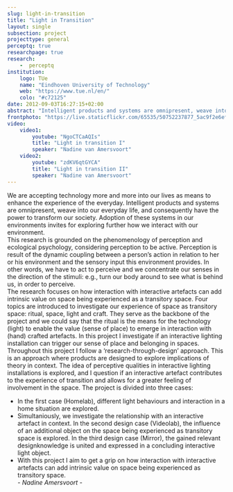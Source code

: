 ```yaml
---
slug: light-in-transition
title: "Light in Transition"
layout: single
subsection: project
projecttype: general
perceptq: true
researchpage: true
research: 
    -  perceptq
institution:
    logo: TUe
    name: "Eindhoven University of Technology"
    web: "https://www.tue.nl/en/"
    colo: "#c72125"
date: 2012-09-03T16:27:15+02:00
abstract: "Intelligent products and systems are omnipresent, weave into our everyday life, and consequently have the power to transform our society. Adoption of these systems in our environments invites for exploring further how we interact with our environment.<br/>by Nadine Amersvoort"
frontphoto: "https://live.staticflickr.com/65535/50752237877_5ac9f2e6ef.jpg"
video:
    video1:
        youtube: "NgoCTCaAQIs"
        title: "Light in transition I"
        speaker: "Nadine van Amersvoort"
    video2:
        youtube: "zdKV6qtGYCA"
        title: "Light in transition II"
        speaker: "Nadine van Amersvoort"
---
```

We are accepting technology more and more into our lives as means to enhance the experience of the everyday. Intelligent products and systems are omnipresent, weave into our everyday life, and consequently have the power to transform our society. Adoption of these systems in our environments invites for exploring further how we interact with our environment.  
This research is grounded on the phenomenology of perception and ecological psychology, considering perception to be active. Perception is result of the dynamic coupling between a person’s action in relation to her or his environment and the sensory input this environment provides. In other words, we have to act to perceive and we concentrate our senses in the direction of the stimuli: e.g., turn our body around to see what is behind us, in order to perceive.  
The research focuses on how interaction with interactive artefacts can add intrinsic value on space being experienced as a transitory space. Four topics are introduced to investigate our experience of space as transitory space: ritual, space, light and craft. They serve as the backbone of the project and we could say that the ritual is the means for the technology (light) to enable the value (sense of place) to emerge in interaction with (hand) crafted artefacts. In this project I investigate if an interactive lighting installation can trigger our sense of place and belonging in spaces.  
Throughout this project I follow a ‘research-through-design’ approach. This is an approach where products are designed to explore implications of theory in context. The idea of perceptive qualities in interactive lighting installations is explored, and I question if an interactive artefact contributes to the experience of transition and allows for a greater feeling of involvement in the space. The project is divided into three cases:<br>
- In the first case (Homelab), different light behaviours and interaction in a home situation are explored.
- Simultaniously, we investigate the relationship with an interactive artefact in context. In the second design case (Videolab), the influence of an additional object on the space being experienced as transitory space is explored. In the third design case (Mirror), the gained relevant designknowledge is united and expressed in a concluding interactive light object.<br>
- With this project I aim to get a grip on how interaction with interactive artefacts can add intrinsic value on space being experienced as transitory space.  
*- Nadine Amersvoort -*
